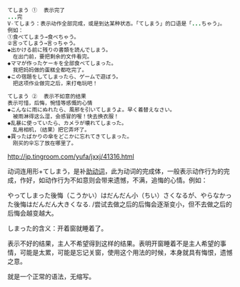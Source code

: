 ```java
てしまう ①  表示完了
...完
V-てしまう：表示动作全部完成，或是到达某种状态。「てしまう」的口语是「...ちゃう」。
例如：
①食べてしまう→食べちゃう。
②言ってしまう→言っちゃう。
◆出かける前に残りの書類を読んでしまう。
　在出门前，要把剩余的文件看完。
◆ママが作ったケーキを全部食べてしまった。
　我把妈妈做的蛋糕全都吃完了。
◆この宿題をしてしまったら、ゲームで遊ぼう。
　把这项作业做完之后，来打电玩吧！
 
てしまう ②  表示不如意的结果
表示可惜，后悔，惋惜等感慨的心情
◆こんなに雨にぬれたら、風邪を引いてしまうよ。早く着替えなさい。
　被雨淋得这么湿，会感冒的喔！快去换衣服！
◆乱暴に使っていたら、カメラが壊れてしまった。
　乱用相机，（结果）把它弄坏了。
◆買ったばかりの傘をどこかに忘れてきてしまった。
　刚买的伞忘了放在哪里了。
```

<http://jp.tingroom.com/yufa/jxxj/41316.html>



动词连用形+てしまう，是补[助动词](https://www.baidu.com/s?wd=%E5%8A%A9%E5%8A%A8%E8%AF%8D&tn=SE_PcZhidaonwhc_ngpagmjz&rsv_dl=gh_pc_zhidao)，此为动词的完成体，一般表示动作行为的完成，作好，如动作行为不如意则会带来遗憾，不满，追悔的心情。例如：

やってしまった後悔（こうかい）はだんだん小（ちい）さくなるが、やらなかった後悔はだんだん大きくなる. /尝试去做之后的后悔会逐渐变小，但不去做之后的后悔会越变越大。

しまった的含义：开着窗就睡着了。

表示不好的结果，主人不希望得到这样的结果。表明开窗睡着不是主人希望的事情，可能是太累，可能是忘记关窗，使用这个用法的时候，本身就具有悔恨，遗憾之意。

就是一个正常的语法，无缩写。